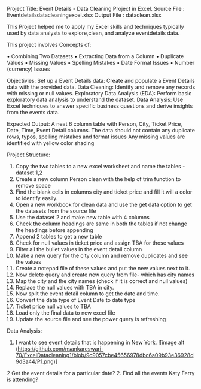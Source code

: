 Project Title:
Event Details - Data Cleaning Project in Excel.
Source File : Eventdetailsdatacleaningexcel.xlsx
Output File : dataclean.xlsx

This Project helped me to apply my Excel skills and techniques typically used by data analysts to explore,clean, and analyze eventdetails data. 

This project involves Concepts of:

•	Combining Two Datasets
•	Extracting Data from a Column
•	Duplicate Values
•	Missing Values
•	Spelling Mistakes
•	Date Format Issues
•	Number (currency) Issues

Objectivies:
Set up a Event Details data: Create and populate a Event Details data with the provided data.
Data Cleaning: Identify and remove any records with missing or null values.
Exploratory Data Analysis (EDA): Perform basic exploratory data analysis to understand the dataset.
Data Analysis: Use Excel techniques to answer specific business questions and derive insights from the events data.

Expected Output:
A neat 6 column table with Person, City, Ticket Price, Date, Time, Event Detail columns.
The data should not contain any duplicate rows, typos, spelling mistakes and format issues
Any missing values are identified with yellow color shading

Project Structure:
1. Copy the two tables to a new excel worksheet and name the tables - dataset 1,2
2. Create a new column Person clean with the help of trim function to remove space
3. Find the blank cells in columns city and ticket price and fill it will a color to identify easily.
4. Open a new workbook for clean data and use the get data option to get the datasets from the source file
5. Use the dataset 2 and make new table with 4 columns
6. Check the column headings are same in both the tables if not change the headings before appending
7. Append 2 tables to get  a new table
8. Check for null values in ticket price and assign TBA for those values
9. Filter all the bullet values in the event detail column 
10. Make a new query for the city column and remove duplicates and see the values
11. Create a notepad file of these values and put the new values next to it.
12. Now delete query and create new query from file- which has city names
13. Map the city and the city names (check if it is correct and null values)
14. Replace the null values with TBA in city.
15. Now split the event detail column to get the date and time.
16. Convert the data type of Event Date to date type
17. Ticket price null values to TBA
18. Load only the final data to new excel file
19. Update the source file and see the power query is refreshing

Data Analysis:
1. I want to see event details that is happening in New York.
   ![image alt (https://github.com/nsankareswari-70/ExcelDatacleaning1/blob/9c9057cbe45656978dbc6a09b93e36928d9d3a44/P1.png)]


2  Get the event details for a particular date?
2. Find all the events Katy Ferry is attending?

